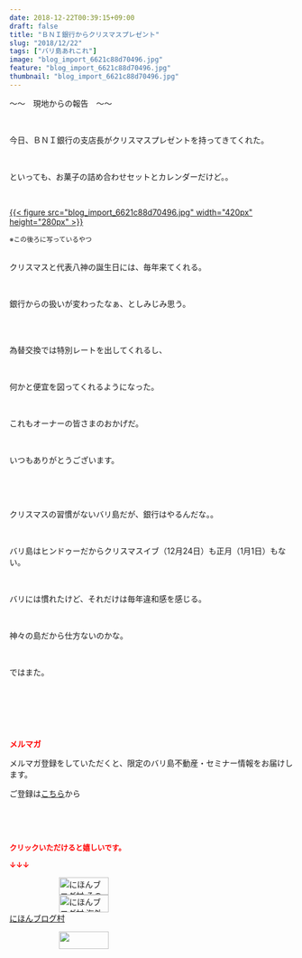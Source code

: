 ```yaml
---
date: 2018-12-22T00:39:15+09:00
draft: false
title: "ＢＮＩ銀行からクリスマスプレゼント"
slug: "2018/12/22"
tags: ["バリ島あれこれ"]
image: "blog_import_6621c88d70496.jpg"
feature: "blog_import_6621c88d70496.jpg"
thumbnail: "blog_import_6621c88d70496.jpg"
---
```

<p>～～　現地からの報告　～～</p><p> </p><p>今日、ＢＮＩ銀行の支店長がクリスマスプレゼントを持ってきてくれた。</p><p> </p><p>といっても、お菓子の詰め合わせセットとカレンダーだけど。。</p><p> </p><p><a href="blog_import_6621c88d70496.jpg">{{< figure src="blog_import_6621c88d70496.jpg" width="420px" height="280px" >}}</a></p><p><span style="font-size: 0.83em;">※この後ろに写っているやつ</span></p><p><br/>クリスマスと代表八神の誕生日には、毎年来てくれる。</p><p> </p><p>銀行からの扱いが変わったなぁ、としみじみ思う。</p><p> </p><p><br/>為替交換では特別レートを出してくれるし、</p><p> </p><p>何かと便宜を図ってくれるようになった。</p><p> </p><p>これもオーナーの皆さまのおかげだ。</p><p> </p><p>いつもありがとうございます。</p><p> </p><p> </p><p>クリスマスの習慣がないバリ島だが、銀行はやるんだな。。</p><p> </p><p>バリ島はヒンドゥーだからクリスマスイブ（12月24日）も正月（1月1日）もない。</p><p> </p><p>バリには慣れたけど、それだけは毎年違和感を感じる。</p><p> </p><p>神々の島だから仕方ないのかな。</p><p> </p><p>ではまた。</p><p> </p><p> </p><p> </p><p><span style="font-weight: bold;"><span style="color: rgb(255, 0, 0);">メルマガ</span></span></p><p>メルマガ登録をしていただくと、限定のバリ島不動産・セミナー情報をお届けします。</p><p>ご登録は<a href="f9eeVI" target="_blank">こちら</a>から</p><p style="text-align: center;"> </p><p style="text-align: center;"> </p><p><font color="#ff0000" size="2"><strong>クリックいただけると嬉しいです。</strong></font></p><p><font color="#ff0000" size="2"><strong>↓↓↓</strong></font></p><p><a href="ranking.html?p_cid=01260127" id="&amp;blogmura_banner" target="_blank"><img alt="にほんブログ村 その他生活ブログ 不動産投資へ" border="0" height="31" src="data:image/svg+xml;charset=utf-8,%3Csvg%20xmlns%3D%22http%3A%2F%2Fwww.w3.org%2F2000%2Fsvg%22%20title%3D%22Placeholder%20for%20Images%22%20role%3D%22presentation%22%20viewBox%3D%220%200%2088%2031%22%20%2F%3E" width="88" data-src="https://img-proxy.blog-video.jp/images?url=http%3A%2F%2Flife.blogmura.com%2Fhudousantoushi%2Fimg%2Fhudousantoushi88_31.gif" style="aspect-ratio: auto 88 / 31;"/><noscript><img alt="にほんブログ村 その他生活ブログ 不動産投資へ" border="0" height="31" src="https://img-proxy.blog-video.jp/images?url=http%3A%2F%2Flife.blogmura.com%2Fhudousantoushi%2Fimg%2Fhudousantoushi88_31.gif" width="88"></noscript></a><br/><a href="ranking.html?p_cid=01260127" target="_blank"><img alt="にほんブログ村 海外生活ブログ バリ島情報へ" border="0" height="31" src="data:image/svg+xml;charset=utf-8,%3Csvg%20xmlns%3D%22http%3A%2F%2Fwww.w3.org%2F2000%2Fsvg%22%20title%3D%22Placeholder%20for%20Images%22%20role%3D%22presentation%22%20viewBox%3D%220%200%2088%2031%22%20%2F%3E" width="88" data-src="https://img-proxy.blog-video.jp/images?url=http%3A%2F%2Foverseas.blogmura.com%2Fbali%2Fimg%2Fbali88_31.gif" style="aspect-ratio: auto 88 / 31;"/><noscript><img alt="にほんブログ村 海外生活ブログ バリ島情報へ" border="0" height="31" src="https://img-proxy.blog-video.jp/images?url=http%3A%2F%2Foverseas.blogmura.com%2Fbali%2Fimg%2Fbali88_31.gif" width="88"></noscript></a><br/><a href="ranking.html?p_cid=01260127" target="_blank">にほんブログ村</a></p><p><a href="link.php?1804582" title="人気ブログランキングへ"><img border="0" height="31" src="data:image/svg+xml;charset=utf-8,%3Csvg%20xmlns%3D%22http%3A%2F%2Fwww.w3.org%2F2000%2Fsvg%22%20title%3D%22Placeholder%20for%20Images%22%20role%3D%22presentation%22%20viewBox%3D%220%200%2088%2031%22%20%2F%3E" width="88" data-src="https://blog.with2.net/img/banner/banner_22.gif" style="aspect-ratio: auto 88 / 31;"/><noscript><img border="0" height="31" src="https://blog.with2.net/img/banner/banner_22.gif" width="88"></noscript></a></p><p> </p>

